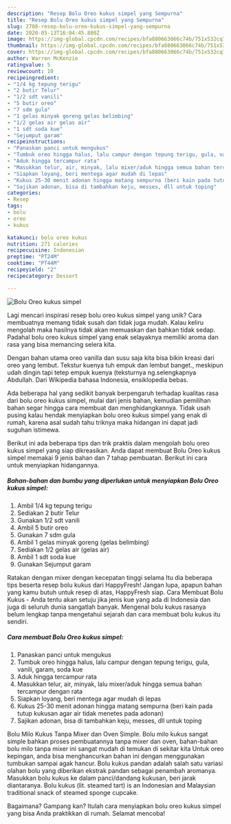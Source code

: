 ```yaml
---
description: "Resep Bolu Oreo kukus simpel yang Sempurna"
title: "Resep Bolu Oreo kukus simpel yang Sempurna"
slug: 2708-resep-bolu-oreo-kukus-simpel-yang-sempurna
date: 2020-05-13T16:04:45.880Z
image: https://img-global.cpcdn.com/recipes/bfa880663066c74b/751x532cq70/bolu-oreo-kukus-simpel-foto-resep-utama.jpg
thumbnail: https://img-global.cpcdn.com/recipes/bfa880663066c74b/751x532cq70/bolu-oreo-kukus-simpel-foto-resep-utama.jpg
cover: https://img-global.cpcdn.com/recipes/bfa880663066c74b/751x532cq70/bolu-oreo-kukus-simpel-foto-resep-utama.jpg
author: Warren McKenzie
ratingvalue: 5
reviewcount: 10
recipeingredient:
- "1/4 kg tepung terigu"
- "2 butir Telur"
- "1/2 sdt vanili"
- "5 butir oreo"
- "7 sdm gula"
- "1 gelas minyak goreng gelas belimbing"
- "1/2 gelas air gelas air"
- "1 sdt soda kue"
- "Sejumput garam"
recipeinstructions:
- "Panaskan panci untuk mengukus"
- "Tumbuk oreo hingga halus, lalu campur dengan tepung terigu, gula, vanili, garam, soda kue"
- "Aduk hingga tercampur rata"
- "Masukkan telur, air, minyak, lalu mixer/aduk hingga semua bahan tercampur dengan rata"
- "Siapkan loyang, beri mentega agar mudah di lepas"
- "Kukus 25-30 menit adonan hingga matang sempurna (beri kain pada tutup kukusan agar air tidak menetes pada adonan)"
- "Sajikan adonan, bisa di tambahkan keju, messes, dll untuk toping"
categories:
- Resep
tags:
- bolu
- oreo
- kukus

katakunci: bolu oreo kukus 
nutrition: 271 calories
recipecuisine: Indonesian
preptime: "PT24M"
cooktime: "PT44M"
recipeyield: "2"
recipecategory: Dessert

---
```



![Bolu Oreo kukus simpel](https://img-global.cpcdn.com/recipes/bfa880663066c74b/751x532cq70/bolu-oreo-kukus-simpel-foto-resep-utama.jpg)

Lagi mencari inspirasi resep bolu oreo kukus simpel yang unik? Cara membuatnya memang tidak susah dan tidak juga mudah. Kalau keliru mengolah maka hasilnya tidak akan memuaskan dan bahkan tidak sedap. Padahal bolu oreo kukus simpel yang enak selayaknya memiliki aroma dan rasa yang bisa memancing selera kita.

Dengan bahan utama oreo vanilla dan susu saja kita bisa bikin kreasi dari oreo yang lembut. Tekstur kuenya tuh empuk dan lembut banget., meskipun udah dingin tapi tetep empuk kuenya (teksturnya ng.selengkapnya Abdullah. Dari Wikipedia bahasa Indonesia, ensiklopedia bebas.

Ada beberapa hal yang sedikit banyak berpengaruh terhadap kualitas rasa dari bolu oreo kukus simpel, mulai dari jenis bahan, kemudian pemilihan bahan segar hingga cara membuat dan menghidangkannya. Tidak usah pusing kalau hendak menyiapkan bolu oreo kukus simpel yang enak di rumah, karena asal sudah tahu triknya maka hidangan ini dapat jadi suguhan istimewa.


Berikut ini ada beberapa tips dan trik praktis dalam mengolah bolu oreo kukus simpel yang siap dikreasikan. Anda dapat membuat Bolu Oreo kukus simpel memakai 9 jenis bahan dan 7 tahap pembuatan. Berikut ini cara untuk menyiapkan hidangannya.

<!--inarticleads1-->

##### Bahan-bahan dan bumbu yang diperlukan untuk menyiapkan Bolu Oreo kukus simpel:

1. Ambil 1/4 kg tepung terigu
1. Sediakan 2 butir Telur
1. Gunakan 1/2 sdt vanili
1. Ambil 5 butir oreo
1. Gunakan 7 sdm gula
1. Ambil 1 gelas minyak goreng (gelas belimbing)
1. Sediakan 1/2 gelas air (gelas air)
1. Ambil 1 sdt soda kue
1. Gunakan Sejumput garam


Ratakan dengan mixer dengan kecepatan tinggi selama Itu dia beberapa tips beserta resep bolu kukus dari HappyFresh! Jangan lupa, apapun bahan yang kamu butuh untuk resep di atas, HappyFresh siap. Cara Membuat Bolu Kukus - Anda tentu akan setuju jika jenis kue yang ada di Indonesia dan juga di seluruh dunia sangatlah banyak. Mengenal bolu kukus rasanya belum lengkap tanpa mengetahui sejarah dan cara membuat bolu kukus itu sendiri. 

<!--inarticleads2-->

##### Cara membuat Bolu Oreo kukus simpel:

1. Panaskan panci untuk mengukus
1. Tumbuk oreo hingga halus, lalu campur dengan tepung terigu, gula, vanili, garam, soda kue
1. Aduk hingga tercampur rata
1. Masukkan telur, air, minyak, lalu mixer/aduk hingga semua bahan tercampur dengan rata
1. Siapkan loyang, beri mentega agar mudah di lepas
1. Kukus 25-30 menit adonan hingga matang sempurna (beri kain pada tutup kukusan agar air tidak menetes pada adonan)
1. Sajikan adonan, bisa di tambahkan keju, messes, dll untuk toping


Bolu Milo Kukus Tanpa Mixer dan Oven Simple. Bolu milo kukus sangat simple bahkan proses pembuatannya tanpa mixer dan oven, bahan-bahan bolu milo tanpa mixer ini sangat mudah di temukan di sekitar kita Untuk oreo kepingan, anda bisa menghancurkan bahan ini dengan menggunakan tumbukan sampai agak hancur. Bolu kukus pandan adalah salah satu variasi olahan bolu yang diberikan ekstrak pandan sebagai penambah aromanya. Masukkan bolu kukus ke dalam panci/dandang kukusan, beri jarak diantaranya. Bolu kukus (lit. steamed tart) is an Indonesian and Malaysian traditional snack of steamed sponge cupcake. 

Bagaimana? Gampang kan? Itulah cara menyiapkan bolu oreo kukus simpel yang bisa Anda praktikkan di rumah. Selamat mencoba!
